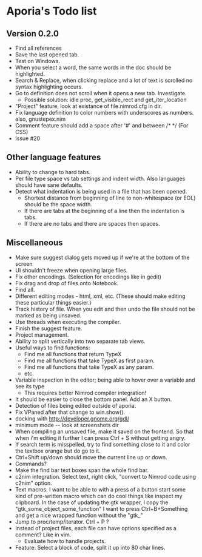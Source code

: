 # Aporia's Todo list

## Version 0.2.0

* Find all references
* Save the last opened tab.
* Test on Windows.
* When you select a word, the same words in the doc should be highlighted.
* Search & Replace, when clicking replace and a lot of text is scrolled no syntax highlighting occurs.
* Go to definition does not scroll when it opens a new tab. Investigate.
  * Possible solution: idle proc, get_visible_rect and get_iter_location
* "Project" feature, look at existance of file.nimrod.cfg in dir.
* Fix language definition to color numbers with underscores as numbers.
  also, gnustepex.nim
* Comment feature should add a space after '#' and between /* */ (For CSS)
* Issue #20

## Other language features
* Ability to change to hard tabs.
* Per file type space vs tab settings and indent width. Also languages should have
  sane defaults.
* Detect what indentation is being used in a file that has been opened.
  * Shortest distance from beginning of line to non-whitespace (or EOL) should
    be the space width.
  * If there are tabs at the beginning of a line then the indentation is tabs.
  * If there are no tabs and there are spaces then spaces.

## Miscellaneous

* Make sure suggest dialog gets moved up if we're at the bottom of the screen
* UI shouldn't freeze when opening large files.
* Fix other encodings. (Selection for encodings like in gedit)
* Fix drag and drop of files onto Notebook.
* Find all.
* Different editing modes - html, xml, etc. (These should make editing these particular things easier.)
* Track history of file. When you edit and then undo the file should not be marked as being unsaved.
* Use threads when executing the compiler.
* Finish the suggest feature.
* Project management.
* Ability to split vertically into two separate tab views.
* Useful ways to find functions:
  * Find me all functions that return TypeX
  * Find me all functions that take TypeX as first param.
  * Find me all functions that take TypeX as any param.
  * etc.
* Variable inspection in the editor; being able to hover over a variable and see its type
  * This requires better Nimrod compiler integration!
* It should be easier to close the bottom panel. Add an X button.
* Detection of files being edited outside of aporia.
* Fix VPaned after that change to win.show().
* docking with http://developer.gnome.org/gdl/
* minimum mode -- look at screenshots dir
* When compiling an unsaved file, make it saved on the frontend. 
  So that when i'm editing it further I can press Ctrl + S without getting angry.
* If search term is misspelled, try to find something close to it and color
  the textbox orange but do go to it.
* Ctrl+Shift up/down should move the current line up or down.
* Commands?
* Make the find bar text boxes span the whole find bar.
* c2nim integration. Select text, right click, "convert to Nimrod code using c2nim" option.
* Text macros. I want to be able to with a press of a button start some kind of
  pre-written macro which can do cool things like inspect my clipboard. In the case
  of updating the gtk wrapper, I copy the "gtk_some_object_some_function" I want
  to press Ctrl+B+Something and get a nice wrapped function without the "gtk_"
* Jump to proc/temp/iterator. Ctrl + P ?
* Instead of project files, each file can have options specified as a comment?
  Like in vim.
  * Evaluate how to handle projects.
* Feature: Select a block of code, split it up into 80 char lines.